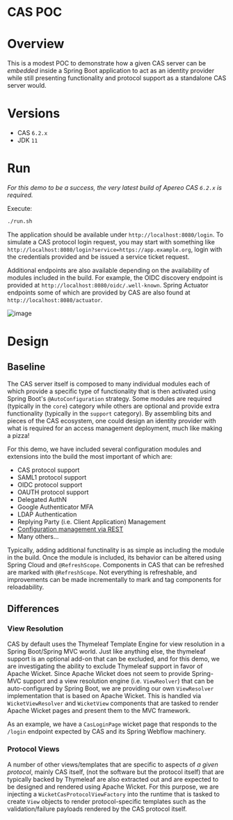 # CAS POC

# Overview

This is a modest POC to demonstrate how a given CAS server can be *embedded* inside a Spring Boot application
to act as an identity provider while still presenting functionality and protocol support as a standalone CAS server would. 

# Versions

- CAS `6.2.x`
- JDK `11`

# Run

*For this demo to be a success, the very latest build of Apereo CAS `6.2.x` is required.*

Execute:

```bash
./run.sh
```

The application should be available under `http://localhost:8080/login`. To simulate a CAS protocol login request,
you may start with something like `http://localhost:8080/login?service=https://app.example.org`, login with the credentials
provided and be issued a service ticket request. 

Additional endpoints are also available depending on the availability of modules included in the build. For example, 
the OIDC discovery endpoint is provided at `http://localhost:8080/oidc/.well-known`.
Spring Actuator endpoints some of which are provided by CAS are also found at `http://localhost:8080/actuator`.

![image](https://user-images.githubusercontent.com/1205228/74520785-b2cd1d00-4f31-11ea-9e7d-6b4b9ab2c622.png)

# Design

## Baseline

The CAS server itself is composed to many individual modules each of which provide a specific type of functionality
that is then activated using Spring Boot's `@AutoConfiguration` strategy. Some modules are required (typically in the `core`)
category while others are optional and provide extra functionality (typically in the `support` category). By assembling bits and pieces
of the CAS ecosystem, one could design an identity provider with what is required for an access management deployment, much
like making a pizza!

For this demo, we have included several configuration modules
and extensions into the build the most important of which are:

- CAS protocol support
- SAML1 protocol support
- OIDC protocol support
- OAUTH protocol support
- Delegated AuthN
- Google Authenticator MFA
- LDAP Authentication
- Replying Party (i.e. Client Application) Management
- [Configuration management via REST](https://github.com/mmoayyed/cas-poc-restful-config)
- Many others...

Typically, adding additional functinality is as simple as including the module in the build. Once the module is included,
its behavior can be altered using Spring Cloud and `@RefreshScope`. Components in CAS that can be refreshed are marked 
with `@RefreshScope`. Not everything is refreshable, and improvements can be made incrementally 
to mark and tag components for reloadability.

## Differences

### View Resolution

CAS by default uses the Thymeleaf Template Engine for view resolution in a Spring Boot/Spring MVC world. Just like anything else,
the thymeleaf support is an optional add-on that can be excluded, and for this demo, we are investigating the ability to exclude
Thymeleaf support in favor of Apache Wicket. Since Apache Wicket does not seem to provide Spring-MVC support and a view resolution engine
(i.e. `ViewReolver`) that can be auto-configured by Spring Boot, we are providing our own `ViewResolver` implementation
that is based on Apache Wicket. This is handled via `WicketViewResolver` and `WicketView` components that are tasked to render Apache Wicket pages and present them to the MVC framework. 

As an example, we have a `CasLoginPage` wicket page that responds to the `/login` endpoint expected by CAS and its Spring Webflow machinery.

### Protocol Views

A number of other views/templates that are specific to aspects of *a given protocol*, mainly CAS itself, (not the software but the protocol itself) that are typically backed by Thymeleaf are also extracted out and are expected to be designed and rendered using Apache Wicket. For this purpose, we are injecting a `WicketCasProtocolViewFactory` into the runtime that is tasked to create `View` objects to render protocol-specific templates such as the validation/failure payloads rendered by the CAS protocol itself.

